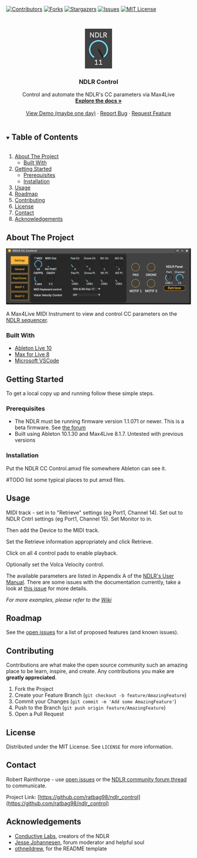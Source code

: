 <!--
*** Thanks for checking out the Best-README-Template. If you have a suggestion
*** that would make this better, please fork the repo and create a pull request
*** or simply open an issue with the tag "enhancement".
*** Thanks again! Now go create something AMAZING! :D
***
***
***
*** To avoid retyping too much info. Do a search and replace for the following:
*** ratbag98, repo_name, twitter_handle, email, project_title, project_description
-->



<!-- PROJECT SHIELDS -->
<!--
*** I'm using markdown "reference style" links for readability.
*** Reference links are enclosed in brackets [ ] instead of parentheses ( ).
*** See the bottom of this document for the declaration of the reference variables
*** for contributors-url, forks-url, etc. This is an optional, concise syntax you may use.
*** https://www.markdownguide.org/basic-syntax/#reference-style-links
-->
[![Contributors][contributors-shield]][contributors-url]
[![Forks][forks-shield]][forks-url]
[![Stargazers][stars-shield]][stars-url]
[![Issues][issues-shield]][issues-url]
[![MIT License][license-shield]][license-url]



<!-- PROJECT LOGO -->
<br />
<p align="center">
  <a href="https://github.com/ratbag98/ndlr_control">
    <img src="images/logo.png" alt="Logo" width="74" height="108">
  </a>

  <h3 align="center">NDLR Control</h3>

  <p align="center">
    Control and automate the NDLR's CC parameters via Max4Live
    <br />
    <a href="https://github.com/ratbag98/ndlr_control/wiki"><strong>Explore the docs »</strong></a>
    <br />
    <br />
    <a href="https://github.com/ratbag98/ndlr_control/">View Demo (maybe one day)</a>
    ·
    <a href="https://github.com/ratbag98/ndlr_control/issues">Report Bug</a>
    ·
    <a href="https://github.com/ratbag98/ndlr_control/issues">Request Feature</a>
  </p>
</p>



<!-- TABLE OF CONTENTS -->
<details open="open">
  <summary><h2 style="display: inline-block">Table of Contents</h2></summary>
  <ol>
    <li>
      <a href="#about-the-project">About The Project</a>
      <ul>
        <li><a href="#built-with">Built With</a></li>
      </ul>
    </li>
    <li>
      <a href="#getting-started">Getting Started</a>
      <ul>
        <li><a href="#prerequisites">Prerequisites</a></li>
        <li><a href="#installation">Installation</a></li>
      </ul>
    </li>
    <li><a href="#usage">Usage</a></li>
    <li><a href="#roadmap">Roadmap</a></li>
    <li><a href="#contributing">Contributing</a></li>
    <li><a href="#license">License</a></li>
    <li><a href="#contact">Contact</a></li>
    <li><a href="#acknowledgements">Acknowledgements</a></li>
  </ol>
</details>



<!-- ABOUT THE PROJECT -->
## About The Project

[![Product Name Screen Shot][product-screenshot]](https://example.com)

A Max4Live MIDI Instrument to view and control CC parameters on the [NDLR
sequencer](https://conductivelabs.com/).

### Built With

* [Ableton Live 10](https://www.ableton.com/)
* [Max for Live 8](https://www.ableton.com/en/live/max-for-live/)
* [Microsoft VSCode](https://code.visualstudio.com/)


<!-- GETTING STARTED -->
## Getting Started

To get a local copy up and running follow these simple steps.

### Prerequisites

* The NDLR must be running firmware version 1.1.071 or newer. This is a beta firmware. See [the forum](https://conductivelabs.com/forum/showthread.php?tid=235)
* Built using Ableton 10.1.30 and Max4Live 8.1.7. Untested with previous versions

### Installation

Put the NDLR CC Control.amxd file somewhere Ableton can see it.

#TODO list some typical places to put amxd files.

<!-- USAGE EXAMPLES -->
## Usage

MIDI track - set in to "Retrieve" settings (eg Port1, Channel 14). Set out
to NDLR Cntrl settings (eg Port1, Channel 15). Set Monitor to in.

Then add the Device to the MIDI track.

Set the Retrieve information appropriately and click Retrieve.

Click on all 4 control pads to enable playback.

Optionally set the Volca Velocity control.

The available parameters are listed in Appendix A of the [NDLR's User Manual](https://conductivelabs.com/wp-content/uploads/2020/02/The-NDLR-User-Manual-v1.7.pdf).
There are some issues with the documentation currently, take a look at [this issue](https://github.com/ratbag98/ndlr_control/issues/1) for
more details.

_For more examples, please refer to the [Wiki](https://github.com/ratbag98/ndlr_control/wiki)_



<!-- ROADMAP -->
## Roadmap

See the [open issues](https://github.com/ratbag98/ndlr_control/issues) for a list of proposed features (and known issues).



<!-- CONTRIBUTING -->
## Contributing

Contributions are what make the open source community such an amazing place to be learn, inspire, and create. Any contributions you make are **greatly appreciated**.

1. Fork the Project
2. Create your Feature Branch (`git checkout -b feature/AmazingFeature`)
3. Commit your Changes (`git commit -m 'Add some AmazingFeature'`)
4. Push to the Branch (`git push origin feature/AmazingFeature`)
5. Open a Pull Request

<!-- LICENSE -->
## License

Distributed under the MIT License. See `LICENSE` for more information.

<!-- CONTACT -->
## Contact

Robert Rainthorpe - use [open issues](https://github.com/ratbag98/ndlr_control/issues) or the [NDLR community forum thread](https://conductivelabs.com/forum/showthread.php?tid=1251) to communicate.

Project Link: [https://github.com/ratbag98/ndlr_control](https://github.com/ratbag98/ndlr_control)

<!-- ACKNOWLEDGEMENTS -->
## Acknowledgements

* [Conductive Labs](https://conductivelabs.com/), creators of the NDLR
* [Jesse Johannesen](https://conductivelabs.com/forum/member.php?action=profile&uid=970), forum moderator and helpful soul
* [othneildrew](https://github.com/othneildrew/Best-README-Template), for the README template

<!-- MARKDOWN LINKS & IMAGES -->
<!-- https://www.markdownguide.org/basic-syntax/#reference-style-links -->
[contributors-shield]: https://img.shields.io/github/contributors/ratbag98/ndlr_control.svg?style=for-the-badge
[contributors-url]: https://github.com/ratbag98/ndlr_control/graphs/contributors
[forks-shield]: https://img.shields.io/github/forks/ratbag98/ndlr_control.svg?style=for-the-badge
[forks-url]: https://github.com/ratbag98/ndlr_control/network/members
[stars-shield]: https://img.shields.io/github/stars/ratbag98/ndlr_control.svg?style=for-the-badge
[stars-url]: https://github.com/ratbag98/ndlr_control/stargazers
[issues-shield]: https://img.shields.io/github/issues/ratbag98/ndlr_control.svg?style=for-the-badge
[issues-url]: https://github.com/ratbag98/ndlr_control/issues
[license-shield]: https://img.shields.io/github/license/ratbag98/ndlr_control.svg?style=for-the-badge
[license-url]: https://github.com/ratbag98/ndlr_control/blob/master/LICENSE.txt
[product-screenshot]:  https://raw.githubusercontent.com/ratbag98/ndlr_control/master/UI/prerelease/20201218_main.png
